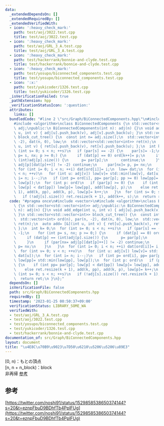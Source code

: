 ```yaml
---
data:
  _extendedDependsOn: []
  _extendedRequiredBy: []
  _extendedVerifiedWith:
  - icon: ':heavy_check_mark:'
    path: test/aoj/3022.test.cpp
    title: test/aoj/3022.test.cpp
  - icon: ':heavy_check_mark:'
    path: test/aoj/GRL_3_A.test.cpp
    title: test/aoj/GRL_3_A.test.cpp
  - icon: ':heavy_check_mark:'
    path: test/hackerrank/bonnie-and-clyde.test.cpp
    title: test/hackerrank/bonnie-and-clyde.test.cpp
  - icon: ':heavy_check_mark:'
    path: test/yosupo/biconnected_components.test.cpp
    title: test/yosupo/biconnected_components.test.cpp
  - icon: ':x:'
    path: test/yukicoder/1326.test.cpp
    title: test/yukicoder/1326.test.cpp
  _isVerificationFailed: true
  _pathExtension: hpp
  _verificationStatusIcon: ':question:'
  attributes:
    links: []
  bundledCode: "#line 2 \"src/Graph/BiConnectedComponents.hpp\"\n#include <vector>\n\
    #include <algorithm>\nclass BiConnectedComponents {\n std::vector<std::vector<int>>\
    \ adj;\npublic:\n BiConnectedComponents(int n): adj(n) {}\n void add_edge(int\
    \ u, int v) { adj[u].push_back(v), adj[v].push_back(u); }\n std::vector<std::vector<int>>\
    \ block_cut_tree() {\n  const int n= adj.size();\n  std::vector<int> ord(n), par(n,\
    \ -2), dat(n, 0), low;\n  std::vector<std::vector<int>> ret(n);\n  auto add= [&](int\
    \ u, int v) { ret[u].push_back(v), ret[v].push_back(u); };\n  int k= 0;\n  for\
    \ (int s= 0; s < n; ++s)\n   if (par[s] == -2) {\n    par[s]= -1;\n    for (int\
    \ p= s, nx; p >= 0;) {\n     if (dat[p] == 0) ord[k++]= p;\n     if (dat[p] ==\
    \ (int)adj[p].size()) {\n      p= par[p];\n      continue;\n     }\n     if (par[nx=\
    \ adj[p][dat[p]++]] != -2) continue;\n     par[nx]= p, p= nx;\n    }\n   }\n \
    \ for (int i= 0; i < n; ++i) dat[ord[i]]= i;\n  low= dat;\n  for (int v= 0; v\
    \ < n; ++v)\n   for (int u: adj[v]) low[v]= std::min(low[v], dat[u]);\n  for (int\
    \ i= n; i--;)\n   if (int p= ord[i], pp= par[p]; pp >= 0) low[pp]= std::min(low[pp],\
    \ low[p]);\n  for (int p: ord)\n   if (par[p] >= 0) {\n    if (int pp= par[p];\
    \ low[p] < dat[pp]) low[p]= low[pp], add(low[p], p);\n    else ret.resize(k +\
    \ 1), add(k, pp), add(k, p), low[p]= k++;\n   }\n  for (int s= 0; s < n; ++s)\n\
    \   if (!adj[s].size()) ret.resize(k + 1), add(k++, s);\n  return ret;\n }\n};\n"
  code: "#pragma once\n#include <vector>\n#include <algorithm>\nclass BiConnectedComponents\
    \ {\n std::vector<std::vector<int>> adj;\npublic:\n BiConnectedComponents(int\
    \ n): adj(n) {}\n void add_edge(int u, int v) { adj[u].push_back(v), adj[v].push_back(u);\
    \ }\n std::vector<std::vector<int>> block_cut_tree() {\n  const int n= adj.size();\n\
    \  std::vector<int> ord(n), par(n, -2), dat(n, 0), low;\n  std::vector<std::vector<int>>\
    \ ret(n);\n  auto add= [&](int u, int v) { ret[u].push_back(v), ret[v].push_back(u);\
    \ };\n  int k= 0;\n  for (int s= 0; s < n; ++s)\n   if (par[s] == -2) {\n    par[s]=\
    \ -1;\n    for (int p= s, nx; p >= 0;) {\n     if (dat[p] == 0) ord[k++]= p;\n\
    \     if (dat[p] == (int)adj[p].size()) {\n      p= par[p];\n      continue;\n\
    \     }\n     if (par[nx= adj[p][dat[p]++]] != -2) continue;\n     par[nx]= p,\
    \ p= nx;\n    }\n   }\n  for (int i= 0; i < n; ++i) dat[ord[i]]= i;\n  low= dat;\n\
    \  for (int v= 0; v < n; ++v)\n   for (int u: adj[v]) low[v]= std::min(low[v],\
    \ dat[u]);\n  for (int i= n; i--;)\n   if (int p= ord[i], pp= par[p]; pp >= 0)\
    \ low[pp]= std::min(low[pp], low[p]);\n  for (int p: ord)\n   if (par[p] >= 0)\
    \ {\n    if (int pp= par[p]; low[p] < dat[pp]) low[p]= low[pp], add(low[p], p);\n\
    \    else ret.resize(k + 1), add(k, pp), add(k, p), low[p]= k++;\n   }\n  for\
    \ (int s= 0; s < n; ++s)\n   if (!adj[s].size()) ret.resize(k + 1), add(k++, s);\n\
    \  return ret;\n }\n};"
  dependsOn: []
  isVerificationFile: false
  path: src/Graph/BiConnectedComponents.hpp
  requiredBy: []
  timestamp: '2023-01-25 00:50:37+09:00'
  verificationStatus: LIBRARY_SOME_WA
  verifiedWith:
  - test/aoj/GRL_3_A.test.cpp
  - test/aoj/3022.test.cpp
  - test/yosupo/biconnected_components.test.cpp
  - test/yukicoder/1326.test.cpp
  - test/hackerrank/bonnie-and-clyde.test.cpp
documentation_of: src/Graph/BiConnectedComponents.hpp
layout: document
title: "\u4E8C\u70B9\u9023\u7D50\u6210\u5206\u5206\u89E3"
---
```

[0, n)：もとの頂点 \
[n, n + n_block)：block \
非再帰 [参考](https://nachiavivias.github.io/cp-library/column/2022/01.html)
## 参考
[https://twitter.com/noshi91/status/1529858538650374144?s=20&t=eznpFbuD9BDhfTb4PplFUg](https://twitter.com/noshi91/status/1529858538650374144?s=20&t=eznpFbuD9BDhfTb4PplFUg)